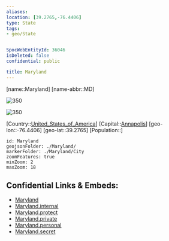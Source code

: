 ```yaml
---
aliases: 
location: [39.2765,-76.4406]
type: State
tags:
- geo/State


SpocWebEntityId: 36046
isDeleted: false
confidential: public

title: Maryland
---
```

[name::Maryland]
[name-abbr::MD]

![350](geo/Continent/North-America/United_States_of_America/Maryland/Coat_of_arms_of_Maryland.svg)

![350](geo/Continent/North-America/United_States_of_America/Maryland/Flag_of_Maryland.svg)

[Country::[United_States_of_America](geo/Continent/North-America/United_States_of_America.md)]
[Capital::[Annapolis](geo/Continent/North-America/United_States_of_America/Maryland/City/Annapolis.md)]
[geo-lon::-76.4406]
[geo-lat::39.2765]
[Population::]



```leaflet
id: Maryland
geojsonFolder: ./Maryland/
markerFolder: ./Maryland/City
zoomFeatures: true 
minZoom: 2 
maxZoom: 18
```


## Confidential Links & Embeds: 
- [Maryland](../../../../../_public/geo/Continent/North-America/United_States_of_America/Maryland.md) 
- [Maryland.internal](../../../../../_internal/geo/Continent/North-America/United_States_of_America/Maryland.internal.md) 
- [Maryland.protect](../../../../../_protect/geo/Continent/North-America/United_States_of_America/Maryland.protect.md) 
- [Maryland.private](../../../../../_private/geo/Continent/North-America/United_States_of_America/Maryland.private.md) 
- [Maryland.personal](../../../../../_personal/geo/Continent/North-America/United_States_of_America/Maryland.personal.md) 
- [Maryland.secret](../../../../../_secret/geo/Continent/North-America/United_States_of_America/Maryland.secret.md) 
